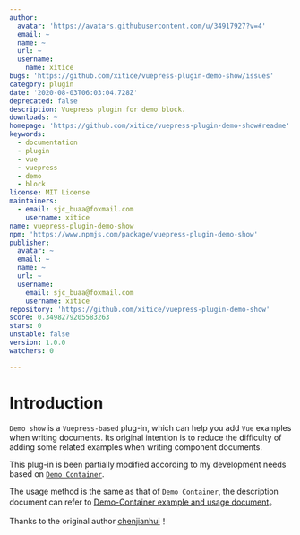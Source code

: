 ```yaml
---
author:
  avatar: 'https://avatars.githubusercontent.com/u/34917927?v=4'
  email: ~
  name: ~
  url: ~
  username:
    name: xitice
bugs: 'https://github.com/xitice/vuepress-plugin-demo-show/issues'
category: plugin
date: '2020-08-03T06:03:04.728Z'
deprecated: false
description: Vuepress plugin for demo block.
downloads: ~
homepage: 'https://github.com/xitice/vuepress-plugin-demo-show#readme'
keywords:
  - documentation
  - plugin
  - vue
  - vuepress
  - demo
  - block
license: MIT License
maintainers:
  - email: sjc_buaa@foxmail.com
    username: xitice
name: vuepress-plugin-demo-show
npm: 'https://www.npmjs.com/package/vuepress-plugin-demo-show'
publisher:
  avatar: ~
  email: ~
  name: ~
  url: ~
  username:
    email: sjc_buaa@foxmail.com
    username: xitice
repository: 'https://github.com/xitice/vuepress-plugin-demo-show'
score: 0.3498279205583263
stars: 0
unstable: false
version: 1.0.0
watchers: 0

---
```


# Introduction

`Demo show` is a `Vuepress-based` plug-in, which can help you add `Vue` examples when writing documents. Its original intention is to reduce the difficulty of adding some related examples when writing component documents.

This plug-in is been partially modified according to my development needs based on [`Demo Container`](https://github.com/calebman/vuepress-plugin-demo-container).

The usage method is the same as that of `Demo Container`, the description document can refer to [Demo-Container example and usage document](https://docs.chenjianhui.site/vuepress-plugin-demo-container/zh/)。

Thanks to the original author [chenjianhui](https://github.com/calebman/vuepress-plugin-demo-container)！
